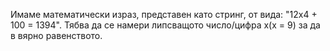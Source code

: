 Имаме математически израз, представен като стринг, от вида: "12x4 + 100 = 1394". Тябва да се намери липсващото число/цифра х(х = 9) за да в вярно равенството.
